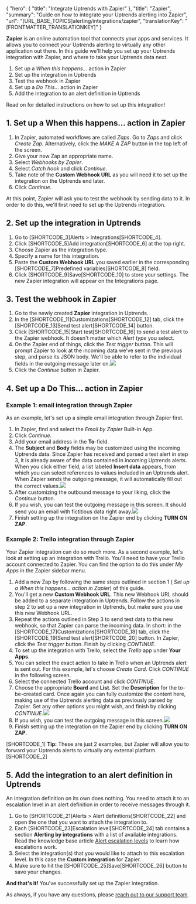 {
  "hero": {
    "title": "Integrate Uptrends with Zapier"
  },
  "title": "Zapier",
  "summary": "Guide on how to integrate your Uptrends alerting into Zapier",
  "url": "[URL_BASE_TOPICS]alerting/integrations/zapier",
  "translationKey": "[FRONTMATTER_TRANSLATIONKEY]"
}

**Zapier** is an online automation tool that connects your apps and services. It allows you to connect your Uptrends alerting to virtually any other application out there. In this guide we'll help you set up your Uptrends integration with Zapier, and where to take your Uptrends data next.

1.  Set up a *When this happens...* action in Zapier
2.  Set up the integration in Uptrends
3.  Test the webhook in Zapier
4.  Set up a *Do This...* action in Zapier
5.  Add the integration to an alert definition in Uptrends

Read on for detailed instructions on how to set up this integration!

## 1. Set up a When this happens... action in Zapier

1.  In Zapier, automated workflows are called *Zaps*. Go to *Zaps* and click *Create Zap.* Alternatively, click the *MAKE A ZAP* button in the top left of the screen.
2.  Give your new Zap an appropriate name.
3.  Select *Webhooks by Zapier*.
4.  Select *Catch hook* and click *Continue*.
5.  Take note of the **Custom Webhook URL** as you will need it to set up the integration on the Uptrends end later.
6.  Click *Continue*.

At this point, Zapier will ask you to test the webhook by sending data to it. In order to do this, we'll first need to set up the Uptrends integration.

## 2. Set up the integration in Uptrends

1.  Go to [SHORTCODE_3]Alerts > Integrations[SHORTCODE_4].
2.  Click [SHORTCODE_5]Add integration[SHORTCODE_6] at the top right.
3.  Choose Zapier as the integration type.
4.  Specify a name for this integration.
5.  Paste the **Custom Webhook URL** you saved earlier in the corresponding [SHORTCODE_7]Predefined variables[SHORTCODE_8] field.
6.  Click [SHORTCODE_9]Save[SHORTCODE_10] to store your settings. The new Zapier integration will appear on the Integrations page.

## 3. Test the webhook in Zapier

1.  Go to the newly created **Zapier** integration in Uptrends.
2.  In the [SHORTCODE_11]Customizations[SHORTCODE_12] tab, click the [SHORTCODE_13]Send test alert[SHORTCODE_14] button.
3.  Click [SHORTCODE_15]Start test[SHORTCODE_16] to send a test alert to the Zapier webhook. It doesn't matter which *Alert type* you select.
4.  On the Zapier end of things, click the *Test trigger* button. This will prompt Zapier to look at the incoming data we've sent in the previous step, and parse its JSON body. We'll be able to refer to the individual fields in the outgoing message later on.![]([LINK_URL_1])
5.  Click the *Continue* button in Zapier.

## 4. Set up a Do This... action in Zapier

### Example 1: email integration through Zapier

As an example, let's set up a simple email integration through Zapier first.

1.  In Zapier, find and select the *Email by Zapier* Built-in App.
2.  Click *Continue*.
3.  Add your email address in the **To**-field.
4.  The **Subject** and **Body** fields may be customized using the incoming Uptrends data. Since Zapier has received and parsed a test alert in step 3, it is already aware of the data contained in incoming Uptrends alerts. When you click either field, a list labeled **Insert data** appears, from which you can select references to values included in an Uptrends alert. When Zapier sends the outgoing message, it will automatically fill out the correct values.![]([LINK_URL_2])
5.  After customizing the outbound message to your liking, click the *Continue* button.
6.  If you wish, you can test the outgoing message in this screen. It should send you an email with fictitious data right away.![]([LINK_URL_3])
7.  Finish setting up the integration on the Zapier end by clicking **TURN ON ZAP**.

### Example 2: Trello integration through Zapier

Your Zapier integration can do so much more. As a second example, let's look at setting up an integration with Trello. You'll need to have your Trello account connected to Zapier. You can find the option to do this under *My Apps* in the Zapier sidebar menu.

1.  Add a new Zap by following the same steps outlined in section 1 ( *Set up a When this happens... action in Zapier*) of this guide.
2.  You'll get a new **Custom Webhook URL**. This new Webhook URL should be added to a separate integration in Uptrends. Follow the actions in step 2 to set up a new integration in Uptrends, but make sure you use this new Webhook URL.
3.  Repeat the actions outlined in Step 3 to send test data to this new webhook, so that Zapier can parse the incoming data. In short: in the [SHORTCODE_17]Customizations[SHORTCODE_18] tab, click the [SHORTCODE_19]Send test alert[SHORTCODE_20] button. In Zapier, click the *Test trigger* button. Finish by clicking *CONTINUE*.
4.  To set up the integration with Trello, select the *Trello* app under **Your Apps**.
5.  You can select the exact action to take in Trello when an Uptrends alert is sent out. For this example, let's choose *Create Card*. Click *CONTINUE* in the following screen.
6.  Select the connected Trello account and click *CONTINUE*.
7.  Choose the appropriate **Board** and **List**. Set the **Description** for the to-be-created card. Once again you can fully customize the content here, making use of the Uptrends alerting data as previously parsed by Zapier. Set any other options you might wish, and finish by clicking *CONTINUE*.![]([LINK_URL_4])
8.  If you wish, you can test the outgoing message in this screen.![]([LINK_URL_5])
9.  Finish setting up the integration on the Zapier end by clicking **TURN ON ZAP**.

[SHORTCODE_1]
**Tip:** These are just 2 examples, but Zapier will allow you to forward your Uptrends alerts to virtually any external platform.
[SHORTCODE_2]

## 5. Add the integration to an alert definition in Uptrends

An integration definition on its own does nothing. You need to attach it to an escalation level in an alert definition in order to receive messages through it.

1.  Go to [SHORTCODE_21]Alerts > Alert definitions[SHORTCODE_22] and open the one that you want to attach the integration to.
2.  Each [SHORTCODE_23]Escalation level[SHORTCODE_24] tab contains a section **Alerting by integrations** with a list of available integrations. Read the knowledge base article [Alert escalation levels]([LINK_URL_6]) to learn how escalations work.
3.  Select the integration(s) that you would like to attach to this escalation level. In this case the **Custom integration** for Zapier.
4.  Make sure to hit the [SHORTCODE_25]Save[SHORTCODE_26] button to save your changes.

**And that's it!** You've successfully set up the Zapier integration.

As always, if you have any questions, please [reach out to our support team]([LINK_URL_7]).
